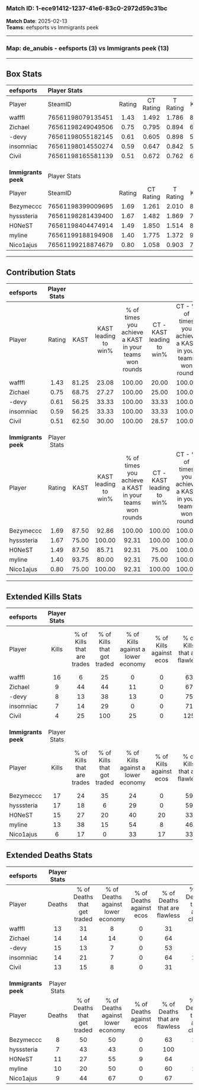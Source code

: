 ### Match ID: 1-ece91412-1237-41e6-83c0-2972d59c31bc  
**Match Date**: 2025-02-13  
**Teams**: eefsports vs Immigrants peek  

---  

### **Map**: de_anubis - eefsports (3) vs Immigrants peek (13)  
---  

## Box Stats  

| **eefsports**       | Player Stats      |        |           |          |       |       |       |         |        |      |     |
| :- | :- | :-: | :-: | :-: | :-: | :-: | :-: | :-: | :-: | :-: | :-: |
| Player              | SteamID           | Rating | CT Rating | T Rating | KAST  |  ADR  | Kills | Assists | Deaths | K/D  | HS% |
| wafffl              | 76561198079135451 |  1.43  |   1.492   |  1.786   | 81.25 | 104.4 |  16   |    2    |   13   | 1.23 | 50  |
| Zichael             | 76561198249049506 |  0.75  |   0.795   |  0.894   | 68.75 | 53.2  |   9   |    0    |   14   | 0.64 | 44  |
| -devy               | 76561198055182145 |  0.61  |   0.605   |  0.898   | 56.25 | 58.1  |   8   |    3    |   15   | 0.53 | 50  |
| insomniac           | 76561198014550274 |  0.59  |   0.647   |  0.842   | 56.25 | 60.1  |   7   |    3    |   14   | 0.50 | 28  |
| Civil               | 76561198165581139 |  0.51  |   0.672   |  0.762   | 62.50 | 57.5  |   4   |    4    |   13   | 0.31 | 75  |
|                     |                   |        |           |          |       |       |       |         |        |      |     |
|                     |                   |        |           |          |       |       |       |         |        |      |     |
|                     |                   |        |           |          |       |       |       |         |        |      |     |
| **Immigrants peek** | Player Stats      |        |           |          |       |       |       |         |        |      |     |
| Player              | SteamID           | Rating | CT Rating | T Rating | KAST  |  ADR  | Kills | Assists | Deaths | K/D  | HS% |
| Bezymeccc           | 76561198399009695 |  1.69  |   1.261   |  2.010   | 87.50 | 101.5 |  17   |    2    |   8    | 2.13 | 76  |
| hysssteria          | 76561198281439400 |  1.67  |   1.482   |  1.869   | 75.00 | 113.1 |  17   |    2    |   7    | 2.43 | 100 |
| H0NeST              | 76561198404474914 |  1.49  |   1.850   |  1.514   | 87.50 | 95.6  |  15   |    7    |   11   | 1.36 | 73  |
| myline              | 76561199188194908 |  1.40  |   1.775   |  1.372   | 93.75 | 84.4  |  13   |    3    |   10   | 1.30 | 46  |
| Nico1ajus           | 76561199218874679 |  0.80  |   1.058   |  0.903   | 75.00 | 44.9  |   6   |    4    |   9    | 0.67 | 33  |
---  

## Contribution Stats  

| **eefsports**       | Player Stats |       |                      |                                                        |                           |                                                             |                          |                                                            |
| :- | :-: | :-: | :-: | :-: | :-: | :-: | :-: | :-: |
| Player              |    Rating    | KAST  | KAST leading to win% | % of times you achieve a KAST in your teams won rounds | CT - KAST leading to win% | CT - % of times you achieve a KAST in your teams won rounds | T - KAST leading to win% | T - % of times you achieve a KAST in your teams won rounds |
| wafffl              |     1.43     | 81.25 |        23.08         |                         100.00                         |           20.00           |                           100.00                            |          33.33           |                           100.00                           |
| Zichael             |     0.75     | 68.75 |        27.27         |                         100.00                         |           25.00           |                           100.00                            |          33.33           |                           100.00                           |
| -devy               |     0.61     | 56.25 |        33.33         |                         100.00                         |           33.33           |                           100.00                            |          33.33           |                           100.00                           |
| insomniac           |     0.59     | 56.25 |        33.33         |                         100.00                         |           33.33           |                           100.00                            |          33.33           |                           100.00                           |
| Civil               |     0.51     | 62.50 |        30.00         |                         100.00                         |           28.57           |                           100.00                            |          33.33           |                           100.00                           |
|                     |              |       |                      |                                                        |                           |                                                             |                          |                                                            |
|                     |              |       |                      |                                                        |                           |                                                             |                          |                                                            |
|                     |              |       |                      |                                                        |                           |                                                             |                          |                                                            |
| **Immigrants peek** | Player Stats |       |                      |                                                        |                           |                                                             |                          |                                                            |
| Player              |    Rating    | KAST  | KAST leading to win% | % of times you achieve a KAST in your teams won rounds | CT - KAST leading to win% | CT - % of times you achieve a KAST in your teams won rounds | T - KAST leading to win% | T - % of times you achieve a KAST in your teams won rounds |
| Bezymeccc           |     1.69     | 87.50 |        92.86         |                         100.00                         |          100.00           |                           100.00                            |          90.91           |                           100.00                           |
| hysssteria          |     1.67     | 75.00 |        100.00        |                         92.31                          |          100.00           |                           100.00                            |          100.00          |                           90.00                            |
| H0NeST              |     1.49     | 87.50 |        85.71         |                         92.31                          |           75.00           |                           100.00                            |          90.00           |                           90.00                            |
| myline              |     1.40     | 93.75 |        80.00         |                         92.31                          |           75.00           |                           100.00                            |          81.82           |                           90.00                            |
| Nico1ajus           |     0.80     | 75.00 |        100.00        |                         92.31                          |          100.00           |                           100.00                            |          100.00          |                           90.00                            |
---  

## Extended Kills Stats  

| **eefsports**       | Player Stats |                            |                            |                                    |                         |                              |                                 |                                       |                    |           |
| :- | :-: | :-: | :-: | :-: | :-: | :-: | :-: | :-: | :-: | :-: |
| Player              |    Kills     | % of Kills that are trades | % of Kills that got traded | % of Kills against a lower economy | % of Kills against ecos | % of Kills that are flawless | % of Kills that are close duels | % of Kills that are assisted by flash | Pistol Round Kills | AWP Kills |
| wafffl              |      16      |             6              |             25             |                 0                  |            0            |              63              |               13                |                   0                   |         0          |     0     |
| Zichael             |      9       |             44             |             44             |                 11                 |            0            |              67              |               11                |                   0                   |         3          |     1     |
| -devy               |      8       |             13             |             38             |                 13                 |            0            |              75              |                0                |                   0                   |         0          |     0     |
| insomniac           |      7       |             14             |             29             |                 0                  |            0            |              71              |                0                |                   0                   |         2          |     0     |
| Civil               |      4       |             25             |            100             |                 25                 |            0            |             125              |                0                |                   0                   |         0          |     0     |
|                     |              |                            |                            |                                    |                         |                              |                                 |                                       |                    |           |
|                     |              |                            |                            |                                    |                         |                              |                                 |                                       |                    |           |
|                     |              |                            |                            |                                    |                         |                              |                                 |                                       |                    |           |
| **Immigrants peek** | Player Stats |                            |                            |                                    |                         |                              |                                 |                                       |                    |           |
| Player              |    Kills     | % of Kills that are trades | % of Kills that got traded | % of Kills against a lower economy | % of Kills against ecos | % of Kills that are flawless | % of Kills that are close duels | % of Kills that are assisted by flash | Pistol Round Kills | AWP Kills |
| Bezymeccc           |      17      |             24             |             35             |                 24                 |            0            |              59              |                6                |                   0                   |         0          |     2     |
| hysssteria          |      17      |             18             |             6              |                 29                 |            0            |              59              |                0                |                   0                   |         0          |     2     |
| H0NeST              |      15      |             27             |             20             |                 40                 |           20            |              33              |               13                |                   0                   |         0          |     4     |
| myline              |      13      |             38             |             15             |                 54                 |            8            |              46              |               15                |                   0                   |         0          |     1     |
| Nico1ajus           |      6       |             17             |             0              |                 33                 |           17            |              33              |                0                |                   0                   |         2          |     1     |
## Extended Deaths Stats  

| **eefsports**       | Player Stats |                             |                                   |                          |                               |                            |                           |               |
| :- | :-: | :-: | :-: | :-: | :-: | :-: | :-: | :-: |
| Player              |    Deaths    | % of Deaths that get traded | % of Deaths against lower economy | % of Deaths against ecos | % of Deaths that are flawless | % of Deaths that are close | % of Deaths while blinded | Deaths to AWP |
| wafffl              |      13      |             31              |                 8                 |            0             |              31               |             8              |             0             |       0       |
| Zichael             |      14      |             14              |                14                 |            0             |              64               |             0              |             0             |       1       |
| -devy               |      15      |             13              |                 7                 |            0             |              53               |             7              |             0             |       1       |
| insomniac           |      14      |             21              |                 7                 |            0             |              64               |             21             |             0             |       0       |
| Civil               |      13      |             15              |                 8                 |            0             |              31               |             0              |             0             |       0       |
|                     |              |                             |                                   |                          |                               |                            |                           |               |
|                     |              |                             |                                   |                          |                               |                            |                           |               |
|                     |              |                             |                                   |                          |                               |                            |                           |               |
| **Immigrants peek** | Player Stats |                             |                                   |                          |                               |                            |                           |               |
| Player              |    Deaths    | % of Deaths that get traded | % of Deaths against lower economy | % of Deaths against ecos | % of Deaths that are flawless | % of Deaths that are close | % of Deaths while blinded | Deaths to AWP |
| Bezymeccc           |      8       |             50              |                50                 |            0             |              63               |             13             |             0             |       1       |
| hysssteria          |      7       |             43              |                43                 |            0             |              100              |             0              |             0             |       2       |
| H0NeST              |      11      |             27              |                55                 |            9             |              64               |             9              |             0             |       2       |
| myline              |      10      |             20              |                50                 |            0             |              60               |             10             |             0             |       0       |
| Nico1ajus           |      9       |             44              |                67                 |            0             |              67               |             0              |             0             |       0       |
